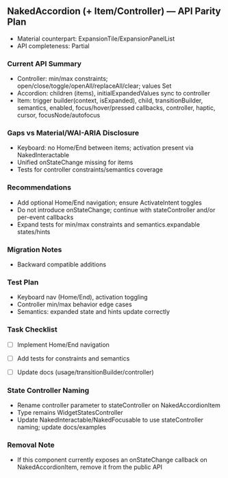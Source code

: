 ## NakedAccordion (+ Item/Controller) — API Parity Plan

- Material counterpart: ExpansionTile/ExpansionPanelList
- API completeness: Partial

### Current API Summary
- Controller: min/max constraints; open/close/toggle/openAll/replaceAll/clear; values Set<T>
- Accordion: children (items), initialExpandedValues sync to controller
- Item: trigger builder(context, isExpanded), child, transitionBuilder, semantics, enabled, focus/hover/pressed callbacks, controller, haptic, cursor, focusNode/autofocus

### Gaps vs Material/WAI-ARIA Disclosure
- Keyboard: no Home/End between items; activation present via NakedInteractable
- Unified onStateChange missing for items
- Tests for controller constraints/semantics coverage

### Recommendations
- Add optional Home/End navigation; ensure ActivateIntent toggles
- Do not introduce onStateChange; continue with stateController and/or per-event callbacks
- Expand tests for min/max constraints and semantics.expandable states/hints

### Migration Notes
- Backward compatible additions

### Test Plan
- Keyboard nav (Home/End), activation toggling
- Controller min/max behavior edge cases
- Semantics: expanded state and hints update correctly

### Task Checklist
- [ ] Implement Home/End navigation
- [ ] Add tests for constraints and semantics
- [ ] Update docs (usage/transitionBuilder/controller)


### State Controller Naming
- Rename controller parameter to stateController on NakedAccordionItem
- Type remains WidgetStatesController
- Update NakedInteractable/NakedFocusable to use stateController naming; update docs/examples


### Removal Note
- If this component currently exposes an onStateChange callback on NakedAccordionItem, remove it from the public API
